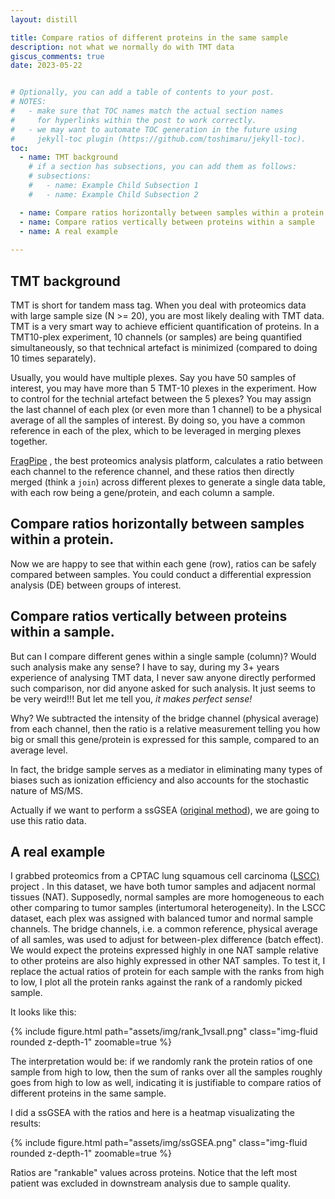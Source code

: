 ```yaml
---
layout: distill

title: Compare ratios of different proteins in the same sample
description: not what we normally do with TMT data
giscus_comments: true
date: 2023-05-22


# Optionally, you can add a table of contents to your post.
# NOTES:
#   - make sure that TOC names match the actual section names
#     for hyperlinks within the post to work correctly.
#   - we may want to automate TOC generation in the future using
#     jekyll-toc plugin (https://github.com/toshimaru/jekyll-toc).
toc:
  - name: TMT background
    # if a section has subsections, you can add them as follows:
    # subsections:
    #   - name: Example Child Subsection 1
    #   - name: Example Child Subsection 2

  - name: Compare ratios horizontally between samples within a protein
  - name: Compare ratios vertically between proteins within a sample
  - name: A real example
 
---
```


## TMT background
TMT is short for tandem mass tag. When you deal with proteomics data with large sample size (N >= 20), you are most likely dealing with TMT data. TMT is a very smart way to achieve efficient quantification of proteins. In a TMT10-plex experiment, 10 channels (or samples) are being quantified simultaneously, so that technical artefact is minimized (compared to doing 10 times separately).

Usually, you would have multiple plexes. Say you have 50 samples of interest, you may have more than 5 TMT-10 plexes in the experiment. How to control for the technial artefact between the 5 plexes? You may assign the last channel of each plex (or even more than 1 channel) to be a physical average of all the samples of interest. By doing so, you have a common reference in each of the plex, which to be leveraged in merging plexes together. 

[FragPipe](https://fragpipe.nesvilab.org/) , the best proteomics analysis platform, calculates a ratio between each channel to the reference channel, and these ratios then directly merged (think a `join`) across different plexes to generate a single data table, with each row being a gene/protein, and each column a sample. 


## Compare ratios horizontally between samples within a protein.

Now we are happy to see that within each gene (row), ratios can be safely compared between samples. You could conduct a differential expression analysis (DE) between groups of interest. 

## Compare ratios vertically between proteins within a sample.
But can I compare different genes within a single sample (column)?
Would such analysis make any sense?
I have to say, during my 3+ years experience of analysing TMT data, I never saw anyone directly performed such comparison, nor did anyone asked for such analysis. It just seems to be very weird!!!
But let me tell you, *it makes perfect sense!*

Why? 
We subtracted the intensity of the bridge channel (physical average) from each channel, then the ratio is a relative measurement telling you how big or small this gene/protein is expressed for this sample, compared to an average level. 

In fact, the bridge sample serves as a mediator in eliminating many types of biases such as ionization efficiency and also accounts for the stochastic nature of MS/MS. 

Actually if we want to perform a ssGSEA ([original method](https://www.nature.com/articles/nature08460)), we are going to use this ratio data. 

## A real example

I grabbed proteomics from a CPTAC lung squamous cell carcinoma ([LSCC)](https://www.cell.com/cell/fulltext/S0092-8674(21)00857-6) project . In this dataset, we have both tumor samples and adjacent normal tissues (NAT). Supposedly,  normal samples are more homogeneous to each other comparing to tumor samples (intertumoral heterogeneity). In the LSCC dataset, each plex was assigned with balanced tumor and normal sample channels. The bridge channels, i.e. a common reference, physical average of all samles,  was used to adjust for between-plex difference (batch effect). 
We would expect the proteins expressed highly in one NAT sample relative to other proteins are also highly expressed in other NAT samples. To test it, I replace the actual ratios of protein for each sample with the ranks from high to low, I plot all the protein ranks against the rank of a randomly picked sample. 

It looks like this:

{% include figure.html path="assets/img/rank_1vsall.png" class="img-fluid rounded z-depth-1" zoomable=true %}

The interpretation would be: if we randomly rank the protein ratios of one sample from high to low, then the sum of ranks over all the samples roughly goes from high to low as well, indicating it is justifiable to compare ratios of different proteins in the same sample. 

I did a ssGSEA with the ratios and here is a heatmap visualizating the results:

{% include figure.html path="assets/img/ssGSEA.png" class="img-fluid rounded z-depth-1" zoomable=true %}

Ratios are "rankable" values across proteins. Notice that the left most patient was excluded in downstream analysis due to sample quality. 
